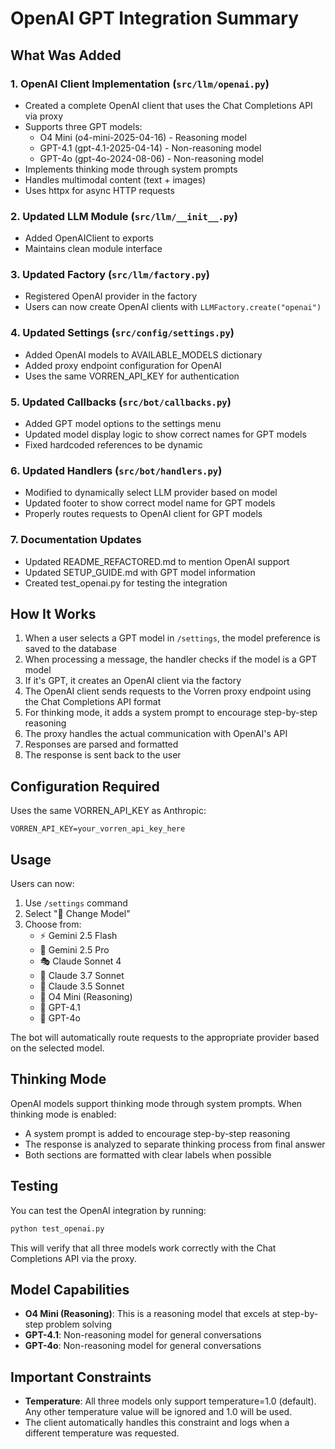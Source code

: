 # OpenAI GPT Integration Summary

## What Was Added

### 1. **OpenAI Client Implementation** (`src/llm/openai.py`)
- Created a complete OpenAI client that uses the Chat Completions API via proxy
- Supports three GPT models:
  - O4 Mini (o4-mini-2025-04-16) - Reasoning model
  - GPT-4.1 (gpt-4.1-2025-04-14) - Non-reasoning model
  - GPT-4o (gpt-4o-2024-08-06) - Non-reasoning model
- Implements thinking mode through system prompts
- Handles multimodal content (text + images)
- Uses httpx for async HTTP requests

### 2. **Updated LLM Module** (`src/llm/__init__.py`)
- Added OpenAIClient to exports
- Maintains clean module interface

### 3. **Updated Factory** (`src/llm/factory.py`)
- Registered OpenAI provider in the factory
- Users can now create OpenAI clients with `LLMFactory.create("openai")`

### 4. **Updated Settings** (`src/config/settings.py`)
- Added OpenAI models to AVAILABLE_MODELS dictionary
- Added proxy endpoint configuration for OpenAI
- Uses the same VORREN_API_KEY for authentication

### 5. **Updated Callbacks** (`src/bot/callbacks.py`)
- Added GPT model options to the settings menu
- Updated model display logic to show correct names for GPT models
- Fixed hardcoded references to be dynamic

### 6. **Updated Handlers** (`src/bot/handlers.py`)
- Modified to dynamically select LLM provider based on model
- Updated footer to show correct model name for GPT models
- Properly routes requests to OpenAI client for GPT models

### 7. **Documentation Updates**
- Updated README_REFACTORED.md to mention OpenAI support
- Updated SETUP_GUIDE.md with GPT model information
- Created test_openai.py for testing the integration

## How It Works

1. When a user selects a GPT model in `/settings`, the model preference is saved to the database
2. When processing a message, the handler checks if the model is a GPT model
3. If it's GPT, it creates an OpenAI client via the factory
4. The OpenAI client sends requests to the Vorren proxy endpoint using the Chat Completions API format
5. For thinking mode, it adds a system prompt to encourage step-by-step reasoning
6. The proxy handles the actual communication with OpenAI's API
7. Responses are parsed and formatted
8. The response is sent back to the user

## Configuration Required

Uses the same VORREN_API_KEY as Anthropic:
```env
VORREN_API_KEY=your_vorren_api_key_here
```

## Usage

Users can now:
1. Use `/settings` command
2. Select "🤖 Change Model"
3. Choose from:
   - ⚡ Gemini 2.5 Flash
   - 💎 Gemini 2.5 Pro
   - 🎭 Claude Sonnet 4
   - 🎨 Claude 3.7 Sonnet
   - 🚀 Claude 3.5 Sonnet
   - 🧠 O4 Mini (Reasoning)
   - 🤖 GPT-4.1
   - 🤖 GPT-4o

The bot will automatically route requests to the appropriate provider based on the selected model.

## Thinking Mode

OpenAI models support thinking mode through system prompts. When thinking mode is enabled:
- A system prompt is added to encourage step-by-step reasoning
- The response is analyzed to separate thinking process from final answer
- Both sections are formatted with clear labels when possible

## Testing

You can test the OpenAI integration by running:
```bash
python test_openai.py
```

This will verify that all three models work correctly with the Chat Completions API via the proxy.

## Model Capabilities

- **O4 Mini (Reasoning)**: This is a reasoning model that excels at step-by-step problem solving
- **GPT-4.1**: Non-reasoning model for general conversations
- **GPT-4o**: Non-reasoning model for general conversations

## Important Constraints

- **Temperature**: All three models only support temperature=1.0 (default). Any other temperature value will be ignored and 1.0 will be used.
- The client automatically handles this constraint and logs when a different temperature was requested.